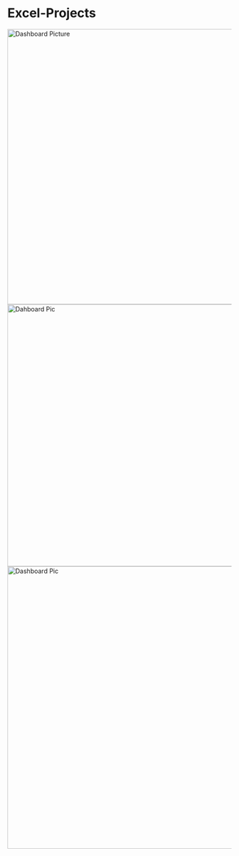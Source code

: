 # Excel-Projects
<img width="618" alt="Dashboard Picture" src="https://github.com/user-attachments/assets/749e8f19-62f2-43c1-ae1c-44171f07f1d3">
<img width="588" alt="Dahboard Pic" src="https://github.com/user-attachments/assets/91a2bbe2-d2ec-4506-9672-2923e2660f0e">
<img width="634" alt="Dashboard Pic" src="https://github.com/user-attachments/assets/8ba10de0-4ed5-4068-8356-ebf83b043551">




